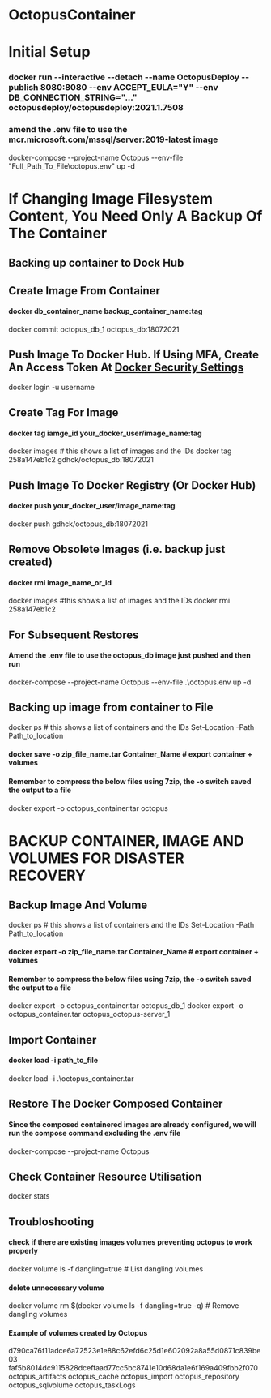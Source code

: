 # OctopusContainer

# Initial Setup
### docker run --interactive --detach --name OctopusDeploy --publish 8080:8080 --env ACCEPT_EULA="Y" --env DB_CONNECTION_STRING="..." octopusdeploy/octopusdeploy:2021.1.7508
### amend the .env file to use the mcr.microsoft.com/mssql/server:2019-latest image
docker-compose --project-name Octopus --env-file "Full_Path_To_File\octopus.env" up -d

# If Changing Image Filesystem Content, You Need Only A Backup Of The Container
## Backing up container to Dock Hub
## Create Image From Container
#### docker db_container_name backup_container_name:tag
docker commit octopus_db_1 octopus_db:18072021

## Push Image To Docker Hub. If Using MFA, Create An Access Token At [Docker Security Settings](https://hub.docker.com/settings/security)
docker login -u username

## Create Tag For Image
#### docker tag iamge_id your_docker_user/image_name:tag
docker images # this shows a list of images and the IDs
docker tag 258a147eb1c2 gdhck/octopus_db:18072021

## Push Image To Docker Registry (Or Docker Hub)
#### docker push your_docker_user/image_name:tag
docker push gdhck/octopus_db:18072021

## Remove Obsolete Images (i.e. backup just created)
#### docker rmi image_name_or_id
docker images #this shows a list of images and the IDs
docker rmi 258a147eb1c2

## For Subsequent Restores
#### Amend the .env file to use the octopus_db image just pushed and then run
docker-compose --project-name Octopus --env-file .\octopus.env up -d

## Backing up image from container to File
docker ps # this shows a list of containers and the IDs
Set-Location -Path Path_to_location
#### docker save -o zip_file_name.tar Container_Name # export container + volumes
#### Remember to compress the below files using 7zip, the -o switch saved the output to a file
docker export -o octopus_container.tar octopus

# BACKUP CONTAINER, IMAGE AND VOLUMES FOR DISASTER RECOVERY
## Backup Image And Volume
docker ps # this shows a list of containers and the IDs
Set-Location -Path Path_to_location
#### docker export -o zip_file_name.tar Container_Name # export container + volumes
#### Remember to compress the below files using 7zip, the -o switch saved the output to a file
docker export -o octopus_container.tar octopus_db_1
docker export -o octopus_container.tar octopus_octopus-server_1

## Import Container
#### docker load -i path_to_file
docker load -i .\octopus_container.tar

## Restore The Docker Composed Container
#### Since the composed containered images are already configured, we will run the compose command excluding the .env file
docker-compose --project-name Octopus

## Check Container Resource Utilisation
docker stats

## Troubloshooting
#### check if there are existing images volumes preventing octopus to work properly
docker volume ls -f dangling=true # List dangling volumes
#### delete unnecessary volume
docker volume rm $(docker volume ls -f dangling=true -q) # Remove dangling volumes
#### Example of volumes created by Octopus
d790ca76f11adce6a72523e1e88c62efd6c25d1e602092a8a55d0871c839be03
faf5b8014dc9115828dceffaad77cc5bc8741e10d68da1e6f169a409fbb2f070
octopus_artifacts
octopus_cache
octopus_import
octopus_repository
octopus_sqlvolume
octopus_taskLogs